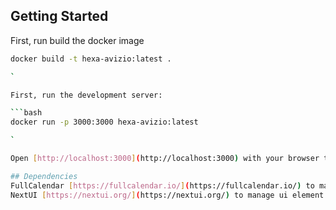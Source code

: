 ## Getting Started
First, run build the docker image
```bash
docker build -t hexa-avizio:latest .

`

First, run the development server:

```bash
docker run -p 3000:3000 hexa-avizio:latest

`

Open [http://localhost:3000](http://localhost:3000) with your browser to see the result.

## Dependencies
FullCalendar [https://fullcalendar.io/](https://fullcalendar.io/) to magane calendar view
NextUI [https://nextui.org/](https://nextui.org/) to manage ui element such as modal or form